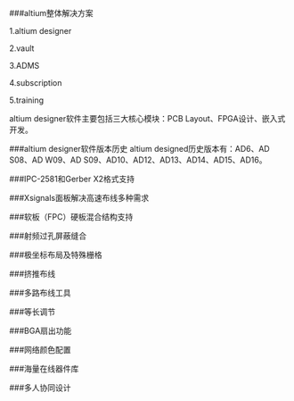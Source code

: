 

###altium整体解决方案

1.altium designer

2.vault

3.ADMS

4.subscription

5.training

altium designer软件主要包括三大核心模块：PCB Layout、FPGA设计、嵌入式开发。

###altium designer软件版本历史
altium designed历史版本有：AD6、AD S08、AD W09、AD S09、AD10、AD12、AD13、AD14、AD15、AD16。

###IPC-2581和Gerber X2格式支持


###Xsignals面板解决高速布线多种需求


###软板（FPC）硬板混合结构支持

###射频过孔屏蔽缝合

###极坐标布局及特殊栅格

###挤推布线

###多路布线工具

###等长调节 

###BGA扇出功能

###网络颜色配置

###海量在线器件库

###多人协同设计



